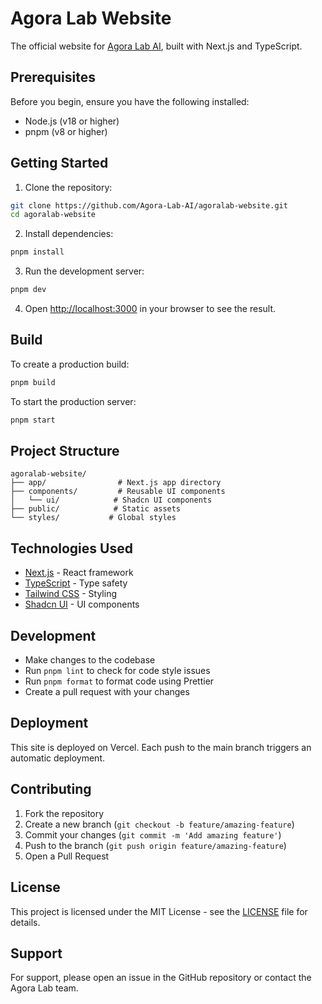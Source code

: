 # Agora Lab Website

The official website for [Agora Lab AI](https://agoralab.ai), built with Next.js and TypeScript.

## Prerequisites

Before you begin, ensure you have the following installed:
- Node.js (v18 or higher)
- pnpm (v8 or higher)

## Getting Started

1. Clone the repository:
```bash
git clone https://github.com/Agora-Lab-AI/agoralab-website.git
cd agoralab-website
```

2. Install dependencies:
```bash
pnpm install
```

3. Run the development server:
```bash
pnpm dev
```

4. Open [http://localhost:3000](http://localhost:3000) in your browser to see the result.

## Build

To create a production build:
```bash
pnpm build
```

To start the production server:
```bash
pnpm start
```

## Project Structure

```
agoralab-website/
├── app/                # Next.js app directory
├── components/         # Reusable UI components
│   └── ui/            # Shadcn UI components
├── public/            # Static assets
└── styles/           # Global styles
```

## Technologies Used

- [Next.js](https://nextjs.org/) - React framework
- [TypeScript](https://www.typescriptlang.org/) - Type safety
- [Tailwind CSS](https://tailwindcss.com/) - Styling
- [Shadcn UI](https://ui.shadcn.com/) - UI components

## Development

- Make changes to the codebase
- Run `pnpm lint` to check for code style issues
- Run `pnpm format` to format code using Prettier
- Create a pull request with your changes

## Deployment

This site is deployed on Vercel. Each push to the main branch triggers an automatic deployment.

## Contributing

1. Fork the repository
2. Create a new branch (`git checkout -b feature/amazing-feature`)
3. Commit your changes (`git commit -m 'Add amazing feature'`)
4. Push to the branch (`git push origin feature/amazing-feature`)
5. Open a Pull Request

## License

This project is licensed under the MIT License - see the [LICENSE](LICENSE) file for details.

## Support

For support, please open an issue in the GitHub repository or contact the Agora Lab team.
